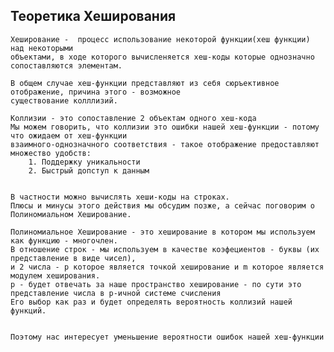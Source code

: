 ## Теоретика Хеширования

    Хеширование -  процесс использование некоторой функции(хеш функции) над некоторыми 
    объектами, в ходе которого вычисленяется хеш-коды которые однозначно 
    сопоставляются элементам.
    
    В общем случае хеш-функции представляют из себя сюръективное отображение, причина этого - возможное
    существование колллизий.

    Коллизии - это сопоставление 2 объектам одного хеш-кода
    Мы можем говорить, что коллизии это ошибки нашей хеш-функции - потому что ожидаем от хеш-функции
    взаимного-однозначного соответствия - такое отображение предоставляют множество удобств:
        1. Поддержку уникальности
        2. Быстрый допступ к данным
    
    
    В частности можно вычислять хеши-коды на строках.
    Плюсы и минусы этого действия мы обсудим позже, а сейчас поговорим о Полиномиальном Хеширование.
    
    Полиномиальное Хеширование - это хеширование в котором мы используем как функцию - многочлен.
    В отношение строк - мы используем в качестве коэфециентов - буквы (их представление в виде чисел),
    и 2 числа - p которое является точкой хеширование и m которое является модулем хеширования.
    p - будет отвечать за наше пространство хеширование - по сути это представление числа в p-ичной системе счисления
    Его выбор как раз и будет определять вероятность коллизий нашей функций.
    
    
    Поэтому нас интересует уменьшение вероятности ошибок нашей хеш-функции 